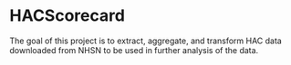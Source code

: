 # HACScorecard
The goal of this project is to extract, aggregate, and transform HAC data downloaded from NHSN to be used in further analysis of the data. 
